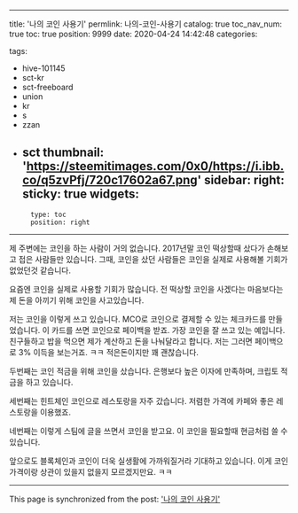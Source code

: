 
---
title: '나의 코인 사용기'
permlink: 나의-코인-사용기
catalog: true
toc_nav_num: true
toc: true
position: 9999
date: 2020-04-24 14:42:48
categories:

tags:
- hive-101145
- sct-kr
- sct-freeboard
- union
- kr
- s
- zzan
- sct
thumbnail: 'https://steemitimages.com/0x0/https://i.ibb.co/q5zvPfj/720c17602a67.png'
sidebar:
    right:
        sticky: true
widgets:
    -
        type: toc
        position: right
---


제 주변에는 코인을 하는 사람이 거의 없습니다. 2017년말 코인 떡상할때 샀다가 손해보고 접은 사람들만 있습니다. 그때, 코인을 샀던 사람들은 코인을 실제로 사용해볼 기회가 없었던것 같습니다.

요즘엔 코인을 실제로 사용할 기회가 많습니다. 전 떡상할 코인을 사겠다는 마음보다는 제 돈을 아끼기 위해 코인을 사고있습니다.

저는 코인을 이렇게 쓰고 있습니다. MCO로 코인으로 결제할 수 있는 체크카드를 만들었습니다. 이 카드를 쓰면 코인으로 페이백을 받죠. 가장 코인을 잘 쓰고 있는 예입니다. 친구들하고 밥을 먹으면 제가 계산하고 돈을 나눠달라고 합니다. 저는 그러면 페이백으로 3% 이득을 보는거죠. ㅋㅋ 적은돈이지만 꽤 괜찮습니다.

두번째는 코인 적금을 위해 코인을 샀습니다. 은행보다 높은 이자에 만족하며, 크립토 적금을 하고 있습니다.

세번째는 힌트체인 코인으로 레스토랑을 자주 갔습니다. 저렴한 가격에 카페와 좋은 레스토랑을 이용했죠.

네번째는 이렇게 스팀에 글을 쓰면서 코인을 받고요. 이 코인을 필요할때 현금처럼 쓸 수 있습니다.

앞으로도 블록체인과 코인이 더욱 실생활에 가까워질거라 기대하고 있습니다. 이게 코인 가격이랑 상관이 있을지 없을지 모르겠지만요. ㅋㅋ

- - -

This page is synchronized from the post: ['나의 코인 사용기'](https://steempeak.com/@jacobyu/68itdg)
